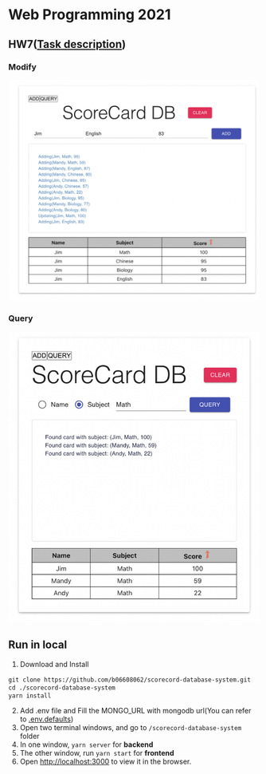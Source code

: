# Web Programming 2021

## HW7([Task description](https://github.com/b06608062/scorecord-database-system/blob/master/hw7.pdf))
### Modify
![This is an image](https://github.com/b06608062/scorecord-database-system/blob/master/demo_image/截圖%202022-03-25%20下午7.54.37.png)
### Query
![This is an image](https://github.com/b06608062/scorecord-database-system/blob/master/demo_image/截圖%202022-03-25%20下午7.55.08.png)

## Run in local
1. Download and Install
```
git clone https://github.com/b06608062/scorecord-database-system.git
cd ./scorecord-database-system
yarn install
```
2. Add .env file and Fill the MONGO_URL with mongodb url(You can refer to [.env.defaults](https://github.com/b06608062/scorecord-database-system/blob/master/backend/.env.defaults))
4. Open two terminal windows, and go to ```/scorecord-database-system``` folder
5. In one window, ```yarn server``` for **backend**
6. The other window, run ```yarn start``` for **frontend**
7. Open [http://localhost:3000](http://localhost:3000) to view it in the browser.
